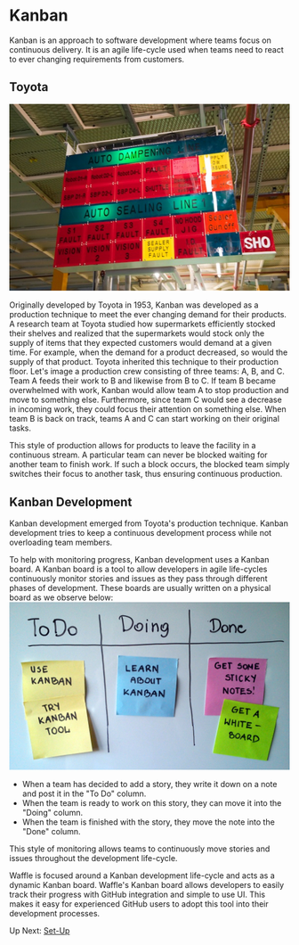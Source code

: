 # Kanban

Kanban is an approach to software development where teams focus on continuous delivery. It is an agile life-cycle used when teams need to react to ever changing requirements from customers. 

## Toyota
![Toyota Kanban](/images/toyota_kanban.jpg?raw=true "Toyota Kanban")

Originally developed by Toyota in 1953, Kanban was developed as a production technique to meet the ever changing demand for their products. A research team at Toyota studied how supermarkets efficiently stocked their shelves and realized that the supermarkets would stock only the supply of items that they expected customers would demand at a given time. For example, when the demand for a product decreased, so would the supply of that product. Toyota inherited this technique to their production floor. Let's image a production crew consisting of three teams: A, B, and C. Team A feeds their work to B and likewise from B to C. If team B became overwhelmed with work, Kanban would allow team A to stop production and move to something else. Furthermore, since team C would see a decrease in incoming work, they could focus their attention on something else. When team B is back on track, teams A and C can start working on their original tasks. 

This style of production allows for products to leave the facility in a continuous stream. A particular team can never be blocked waiting for another team to finish work. If such a block occurs, the blocked team simply switches their focus to another task, thus ensuring continuous production.

## Kanban Development
Kanban development emerged from Toyota's production technique. Kanban development tries to keep a continuous development process while not overloading team members. 

To help with monitoring progress, Kanban development uses a Kanban board. A Kanban board is a tool to allow developers in agile life-cycles continuously monitor stories and issues as they pass through different phases of development. These boards are usually written on a physical board as we observe below:
![Typical Kanban Board](/images/kanban_board.jpg?raw=true "Typical Kanban Board")
- When a team has decided to add a story, they write it down on a note and post it in the "To Do" column.
- When the team is ready to work on this story, they can move it into the "Doing" column.
- When the team is finished with the story, they move the note into the "Done" column.

This style of monitoring allows teams to continuously move stories and issues throughout the development life-cycle.

Waffle is focused around a Kanban development life-cycle and acts as a dynamic Kanban board. Waffle's Kanban board allows developers to easily track their progress with GitHub integration and simple to use UI. This makes it easy for experienced GitHub users to adopt this tool into their development processes.

Up Next: [Set-Up](https://github.com/rpcrimi/WaffleIO/blob/master/markdown/set_up.md)